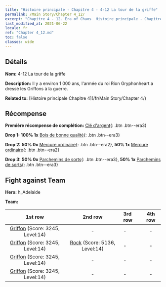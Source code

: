 ```yaml
---
title: "Histoire principale - Chapitre 4 - 4-12 La tour de la griffe"
permalink: /Main Story/Chapter 4_12/
excerpt: "Chapitre 4 - 12. Era of Chaos  Histoire principale - Chapitre 4_12. 4-12 La tour de la griffe"
last_modified_at: 2021-06-22
locale: fr
ref: "Chapter 4_12.md"
toc: false
classes: wide
---
```


## Détails

 **Nom:** 4-12 La tour de la griffe

 **Description:** Il y a environ 1 000 ans, l'armée du roi Rion Gryphonheart a dressé les Griffons à la guerre.

 **Related to:** [Histoire principale Chapitre 4](/fr/Main Story/Chapter 4/)

## Récompense

 **Première récompense de complétion:** [Clé d'argent](/ItemsFR/con_693/){: .btn .btn--era3}

 **Drop 1:** **100% 1x** [Bois de bonne qualité](/ItemsFR/mat_13/){: .btn .btn--era3}

 **Drop 2:** **50% 0x** [Mercure ordinaire](/ItemsFR/mat_8/){: .btn .btn--era2}, **50% 1x** [Mercure ordinaire](/ItemsFR/mat_8/){: .btn .btn--era2}

 **Drop 3:** **50% 0x** [Parchemins de sorts](/ItemsFR/con_694/){: .btn .btn--era3}, **50% 1x** [Parchemins de sorts](/ItemsFR/con_694/){: .btn .btn--era3}


## Fight against Team
 **Hero:** h_Adelaide

 **Team:**


  | 1st row | 2nd row | 3rd row | 4th row |
  |:----:|:----:|:----|:----:|
  | [Griffon](/fr/units/Griffin/) (Score: 3245, Level:14)  | - | - | - |
  | [Griffon](/fr/units/Griffin/) (Score: 3245, Level:14)  | [Rock](/fr/units/Roc/) (Score: 5136, Level:14)  | - | - |
  | [Griffon](/fr/units/Griffin/) (Score: 3245, Level:14)  | - | - | - |
  | [Griffon](/fr/units/Griffin/) (Score: 3245, Level:14)  | - | - | - |


